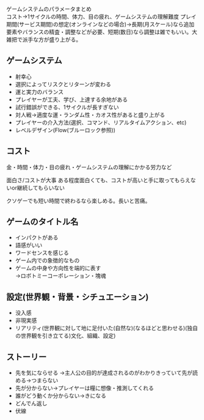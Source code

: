 ゲームシステムのパラメータまとめ  
コスト→1サイクルの時間、体力、目の疲れ、ゲームシステムの理解難度
プレイ期間(サービス期間)の想定(オンラインなどの場合)→長期(月スケール)なら追加要素やバランスの精査・調整などが必要、短期(数日)なら調整は雑でもいい。大雑把で派手な方が盛り上がる。

## ゲームシステム
- 射幸心
- 選択によってリスクとリターンが変わる
- 運と実力のバランス
- プレイヤーが工夫、学び、上達する余地がある
- 試行錯誤ができる、1サイクルが長すぎない
- 対人戦→適度な運・ランダム性・カオス性があると盛り上がる
- プレイヤーの介入方法(選択、コマンド、リアルタイムアクション、etc)
- レベルデザイン(Flow(ブルーロック参照))

## コスト
金・時間・体力・目の疲れ・ゲームシステムの理解にかかる労力など

面白さ/コストが大事
ある程度面白くても、コストが高いと手に取ってもらえないor継続してもらいない

クソゲーでも短い時間で終わるなら楽しめる。長いと苦痛。

## ゲームのタイトル名
- インパクトがある  
- 語感がいい  
- ワードセンスを感じる  
- ゲーム内での象徴的なもの  
- ゲームの中身や方向性を端的に表す  
→ロボトミーコーポレーション・塊魂  

## 設定(世界観・背景・シチュエーション)
- 没入感
- 非現実感
- リアリティ(世界観に対して地に足付いた(自然な)(なるほどと思わせる)(独自の世界観を引き立てる)文化、組織、設定)

## ストーリー
- 先を気にならせる
→主人公の目的が達成されるのがわかりきっていて先が読める→つまらない
- 先が分からない→プレイヤーは糧に想像・推測してくれる
- 誰がどう動くか分からない→きになる
- どんでん返し
- 伏線
